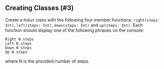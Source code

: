 ## Creating Classes (#3)

Create a `Robot` class with the following four member functions:
`right(steps: Int)`, `left(steps: Int)`, `down(steps: Int)` and
`up(steps: Int)`. Each function should display one of the following
phrases on the console:

```
Right N steps
Left N steps
Down N steps
Up N steps
```

where N is the provided number of steps.